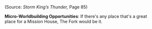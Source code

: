 
(Source: *Storm King’s Thunder,* Page 85)

**Micro-Worldbuilding Opportunities**: If there's any place that's a great place for a Mission House, The Fork would be it.
